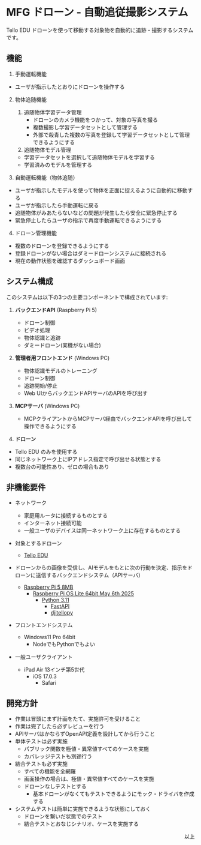 # MFG ドローン - 自動追従撮影システム

Tello EDU ドローンを使って移動する対象物を自動的に追跡・撮影するシステムです。

## 機能

1. 手動運転機能
  - ユーザが指示したとおりにドローンを操作する

2. 物体追随機能
    1. 追随物体学習データ管理
        - ドローンのカメラ機能をつかって、対象の写真を撮る
        - 複数撮影し学習データセットとして管理する
        - 外部で殺青した複数の写真を登録して学習データセットとして管理できるようにする
    2. 追随物体モデル管理
    - 学習データセットを選択して追随物体モデルを学習する
    - 学習済みのモデルを管理する

3. 自動運転機能（物体追随）
  - ユーザが指示したモデルを使って物体を正面に捉えるように自動的に移動する
  - ユーザが指示したら手動運転に戻る
  - 追随物体がみあたらないなどの問題が発生したら安全に緊急停止する
  - 緊急停止したらユーザの指示で再度手動運転できるようにする

4. ドローン管理機能
  - 複数のドローンを登録できるようにする
  - 登録ドローンがない場合はダミードローンシステムに接続される
  - 現在の動作状態を確認するダッシュボード画面

## システム構成

このシステムは以下の3つの主要コンポーネントで構成されています:

1. **バックエンドAPI** (Raspberry Pi 5)
   - ドローン制御
   - ビデオ処理
   - 物体認識と追跡
   - ダミードローン(実機がない場合)

2. **管理者用フロントエンド** (Windows PC)
   - 物体認識モデルのトレーニング
   - ドローン制御
   - 追跡開始/停止
   - Web UIからバックエンドAPIサーバのAPIを呼び出す

3. **MCPサーバ** (Windows PC)
   - MCPクライアントからMCPサーバ経由でバックエンドAPIを呼び出して操作できるようにする

4. **ドローン**
  - Tello EDU のみを使用する
  - 同じネットワーク上にIPアドレス指定で呼び出せる状態とする
  - 複数台の可能性あり、ゼロの場合もあり

## 非機能要件

- ネットワーク
  - 家庭用ルータに接続するものとする
  - インターネット接続可能
  - 一般ユーザのデバイスは同一ネットワーク上に存在するものとする

- 対象とするドローン
  - [Tello EDU](https://www.ryzerobotics.com/jp/tello-edu)

- ドローンからの画像を受信し、AIモデルをもとに次の行動を決定、指示をドローンに送信するバックエンドシステム（APIサーバ）
  - [Raspberry Pi 5 8MB](https://www.raspberrypi.com/products/raspberry-pi-5/)
    - [Raspberry Pi OS Lite 64bit May 6th 2025](https://www.raspberrypi.com/software/operating-systems/)
      - [Python 3.11](https://www.python.org/downloads/release/python-3110/)
        - [FastAPI](https://fastapi.tiangolo.com/ja/)
        - [djitellopy](https://github.com/damiafuentes/DJITelloPy)

- フロントエンドシステム
  - Windows11 Pro 64bit
    - NodeでもPythonでもよい

- 一般ユーザクライアント
  - iPad Air 13インチ第5世代
    - iOS 17.0.3
      - Safari

## 開発方針

- 作業は冒頭にまず計画をたて、実施許可を受けること
- 作業は完了したら必ずレビューを行う
- APIサーバはかならずOpenAPI定義を設計してから行うこと
- 単体テストは必ず実施
  - パブリック関数を極値・異常値すべてのケースを実施
  - カバレッジテストも別途行う
- 結合テストも必ず実施
  - すべての機能を全網羅
  - 画面操作の場合は、極値・異常値すべてのケースを実施
  - ドローンなしテストとする
    - 基本ドローンがなくてもテストできるようにモック・ドライバを作成する
- システムテストは簡単に実施できるような状態にしておく
  - ドローンを繋いだ状態でのテスト
  - 結合テストとおなじシナリオ、ケースを実施する

<p align="right">以上</p>

